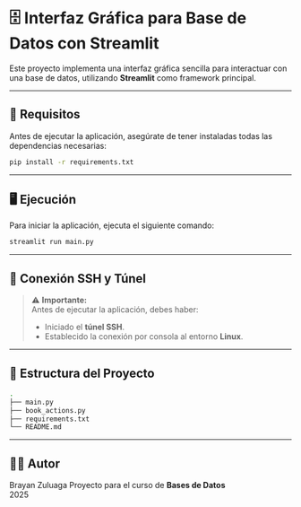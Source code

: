 # 🗄️ Interfaz Gráfica para Base de Datos con Streamlit

Este proyecto implementa una interfaz gráfica sencilla para interactuar con una base de datos, utilizando **Streamlit** como framework principal.

---

## 🚀 Requisitos

Antes de ejecutar la aplicación, asegúrate de tener instaladas todas las dependencias necesarias:

```bash
pip install -r requirements.txt
```

---

## 🖥️ Ejecución

Para iniciar la aplicación, ejecuta el siguiente comando:

```bash
streamlit run main.py
```

---

## 🔐 Conexión SSH y Túnel

> ⚠️ **Importante:**  
> Antes de ejecutar la aplicación, debes haber:
>
> - Iniciado el **túnel SSH**.
> - Establecido la conexión por consola al entorno **Linux**.

---

## 📁 Estructura del Proyecto

```bash
.
├── main.py
├── book_actions.py
├── requirements.txt
└── README.md
```

---

## 🧑‍💻 Autor

Brayan Zuluaga
Proyecto para el curso de **Bases de Datos**  
2025
